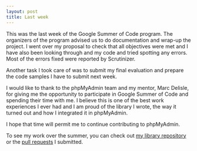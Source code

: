 ```yaml
---
layout: post
title: Last week
---
```


This was the last week of the Google Summer of Code program. The organizers of the program advised us to do documentation and wrap-up the project. I went over my proposal to check that all objectives were met and I have also been looking through and my code and tried spotting any errors. Most of the errors fixed were reported by Scrutinizer.

Another task I took care of was to submit my final evaluation and prepare the code samples I have to submit next week.

I would like to thank to the phpMyAdmin team and my mentor, Marc Delisle, for giving me the opportunity to participate in Google Summer of Code and spending their time with me. I believe this is one of the best work experiences I ever had and I am proud of the library I wrote, the way it turned out and how I integrated it in phpMyAdmin.

I hope that time will permit me to continue contributing to phpMyAdmin.

To see my work over the summer, you can check out [my library repository](https://github.com/udan11/sql-parser) or the [pull requests](https://github.com/phpmyadmin/phpmyadmin/pulls?utf8=%E2%9C%93&q=author%3Audan11) I submitted.
